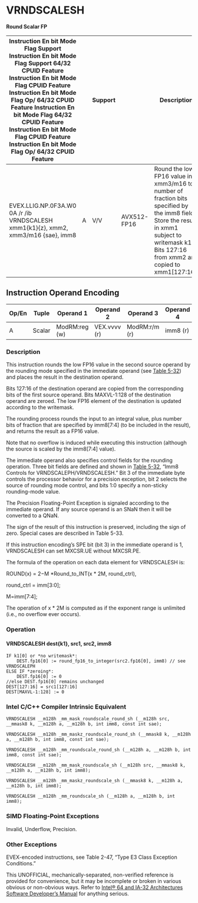 # VRNDSCALESH

**Round Scalar FP**

| Instruction En bit Mode Flag Support Instruction En bit Mode Flag Support 64/32 CPUID Feature Instruction En bit Mode Flag CPUID Feature Instruction En bit Mode Flag Op/ 64/32 CPUID Feature Instruction En bit Mode Flag 64/32 CPUID Feature Instruction En bit Mode Flag CPUID Feature Instruction En bit Mode Flag Op/ 64/32 CPUID Feature |     | Support |             | Description                                                                                                                                                                                        |
| ---------------------------------------------------------------------------------------------------------------------------------------------------------------------------------------------------------------------------------------------------------------------------------------------------------------------------------------------- | --- | ------- | ----------- | -------------------------------------------------------------------------------------------------------------------------------------------------------------------------------------------------- |
| EVEX.LLIG.NP.0F3A.W0 0A /r /ib VRNDSCALESH xmm1{k1}{z}, xmm2, xmm3/m16 {sae}, imm8                                                                                                                                                                                                                                                             | A   | V/V     | AVX512-FP16 | Round the low FP16 value in xmm3/m16 to a number of fraction bits specified by the imm8 field. Store the result in xmm1 subject to writemask k1. Bits 127:16 from xmm2 are copied to xmm1[127:16]. |

## Instruction Operand Encoding

| Op/En | Tuple  | Operand 1     | Operand 2    | Operand 3     | Operand 4 |
| ----- | ------ | ------------- | ------------ | ------------- | --------- |
| A     | Scalar | ModRM:reg (w) | VEX.vvvv (r) | ModRM:r/m (r) | imm8 (r)  |

### Description

This instruction rounds the low FP16 value in the second source operand by the rounding mode specified in the immediate operand (see [Table 5-32](/x86/vrndscaleph#tbl-5-32)) and places the result in the destination operand.

Bits 127:16 of the destination operand are copied from the corresponding bits of the first source operand. Bits MAXVL-1:128 of the destination operand are zeroed. The low FP16 element of the destination is updated according to the writemask.

The rounding process rounds the input to an integral value, plus number bits of fraction that are specified by imm8[7:4] (to be included in the result), and returns the result as a FP16 value.

Note that no overflow is induced while executing this instruction (although the source is scaled by the imm8[7:4] value).

The immediate operand also specifies control fields for the rounding operation. Three bit fields are defined and shown in [Table 5-32](/x86/vrndscaleph#tbl-5-32), “Imm8 Controls for VRNDSCALEPH/VRNDSCALESH.” Bit 3 of the immediate byte controls the processor behavior for a precision exception, bit 2 selects the source of rounding mode control, and bits 1:0 specify a non-sticky rounding-mode value.

The Precision Floating-Point Exception is signaled according to the immediate operand. If any source operand is an SNaN then it will be converted to a QNaN.

The sign of the result of this instruction is preserved, including the sign of zero. Special cases are described in Table 5-33.

If this instruction encoding’s SPE bit (bit 3) in the immediate operand is 1, VRNDSCALESH can set MXCSR.UE without MXCSR.PE.

The formula of the operation on each data element for VRNDSCALESH is:

ROUND(x) = 2−M \*Round_to_INT(x \* 2M, round_ctrl),

round_ctrl = imm[3:0];

M=imm[7:4];

The operation of x \* 2M is computed as if the exponent range is unlimited (i.e., no overflow ever occurs).

### Operation

#### VRNDSCALESH dest{k1}, src1, src2, imm8

```
IF k1[0] or *no writemask*:
    DEST.fp16[0] := round_fp16_to_integer(src2.fp16[0], imm8) // see VRNDSCALEPH
ELSE IF *zeroing*:
    DEST.fp16[0] := 0
//else DEST.fp16[0] remains unchanged
DEST[127:16] = src1[127:16]
DEST[MAXVL-1:128] := 0

```

### Intel C/C++ Compiler Intrinsic Equivalent

```
VRNDSCALESH __m128h _mm_mask_roundscale_round_sh (__m128h src, __mmask8 k, __m128h a, __m128h b, int imm8, const int sae);

```

```
VRNDSCALESH __m128h _mm_maskz_roundscale_round_sh (__mmask8 k, __m128h a, __m128h b, int imm8, const int sae);

```

```
VRNDSCALESH __m128h _mm_roundscale_round_sh (__m128h a, __m128h b, int imm8, const int sae);

```

```
VRNDSCALESH __m128h _mm_mask_roundscale_sh (__m128h src, __mmask8 k, __m128h a, __m128h b, int imm8);

```

```
VRNDSCALESH __m128h _mm_maskz_roundscale_sh (__mmask8 k, __m128h a, __m128h b, int imm8);

```

```
VRNDSCALESH __m128h _mm_roundscale_sh (__m128h a, __m128h b, int imm8);

```

### SIMD Floating-Point Exceptions

Invalid, Underflow, Precision.

### Other Exceptions

EVEX-encoded instructions, see Table 2-47, “Type E3 Class Exception Conditions.”

This UNOFFICIAL, mechanically-separated, non-verified reference is provided for convenience, but it may be
incomplete or broken in various obvious or non-obvious
ways. Refer to [Intel® 64 and IA-32 Architectures Software Developer’s Manual](https://software.intel.com/en-us/download/intel-64-and-ia-32-architectures-sdm-combined-volumes-1-2a-2b-2c-2d-3a-3b-3c-3d-and-4) for anything serious.
